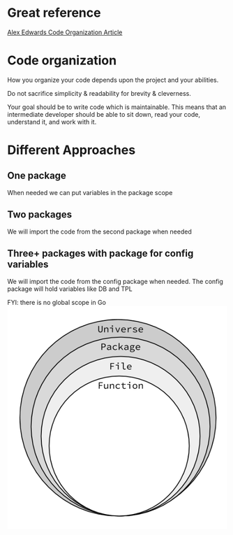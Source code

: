 # Great reference

[Alex Edwards Code Organization Article](http://www.alexedwards.net/blog/organising-database-access)

# Code organization

How you organize your code depends upon the project and your abilities.

Do not sacrifice simplicity & readability for brevity & cleverness.

Your goal should be to write code which is maintainable. This means that an intermediate developer should be able to sit down, read your code, understand it, and work with it.

# Different Approaches

## One package

When needed we can put variables in the package scope

## Two packages 

We will import the code from the second package when needed

## Three+ packages with package for config variables

We will import the code from the config package when needed. The config package will hold variables like DB and TPL

FYI: there is no global scope in Go
![Scope in Go (credit: Caleb Doxsey)](scope.png)


